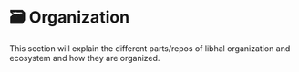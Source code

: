 # 🗃️ Organization

This section will explain the different parts/repos of libhal organization and
ecosystem and how they are organized.
